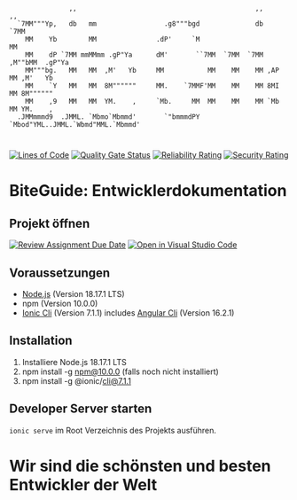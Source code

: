 ```
               ,,                                             ,,        ,,
  `7MM"""Yp,   db   mm                 .g8"""bgd              db      `7MM
    MM    Yb        MM               .dP'     `M                        MM
    MM    dP `7MM mmMMmm .gP"Ya      dM'       ``7MM  `7MM  `7MM   ,M""bMM  .gP"Ya
    MM"""bg.   MM   MM  ,M'   Yb     MM           MM    MM    MM ,AP    MM ,M'   Yb
    MM    `Y   MM   MM  8M""""""     MM.    `7MMF'MM    MM    MM 8MI    MM 8M""""""
    MM    ,9   MM   MM  YM.    ,     `Mb.     MM  MM    MM    MM `Mb    MM YM.    ,
  .JMMmmmd9  .JMML. `Mbmo`Mbmmd'       `"bmmmdPY  `Mbod"YML..JMML.`Wbmd"MML.`Mbmmd'

```

#

[![Lines of Code](https://sonar.envyz.de/api/project_badges/measure?project=biteguide&metric=ncloc&token=sqb_2388ef31025338933394026e1d89ae610afd14a5)](https://sonar.envyz.de/dashboard?id=biteguide)
[![Quality Gate Status](https://sonar.envyz.de/api/project_badges/measure?project=biteguide&metric=alert_status&token=sqb_2388ef31025338933394026e1d89ae610afd14a5)](https://sonar.envyz.de/dashboard?id=biteguide)
[![Reliability Rating](https://sonar.envyz.de/api/project_badges/measure?project=biteguide&metric=reliability_rating&token=sqb_2388ef31025338933394026e1d89ae610afd14a5)](https://sonar.envyz.de/dashboard?id=biteguide)
[![Security Rating](https://sonar.envyz.de/api/project_badges/measure?project=biteguide&metric=security_rating&token=sqb_2388ef31025338933394026e1d89ae610afd14a5)](https://sonar.envyz.de/dashboard?id=biteguide)

#

# BiteGuide: Entwicklerdokumentation

## Projekt öffnen

[![Review Assignment Due Date](https://classroom.github.com/assets/deadline-readme-button-24ddc0f5d75046c5622901739e7c5dd533143b0c8e959d652212380cedb1ea36.svg)](https://classroom.github.com/a/IEPW_6q_)
[![Open in Visual Studio Code](https://classroom.github.com/assets/open-in-vscode-718a45dd9cf7e7f842a935f5ebbe5719a5e09af4491e668f4dbf3b35d5cca122.svg)](https://classroom.github.com/online_ide?assignment_repo_id=11744338&assignment_repo_type=AssignmentRepo)

## Voraussetzungen

- [Node.js](https://nodejs.org/en/) (Version 18.17.1 LTS)
- npm (Version 10.0.0)
- [Ionic Cli](https://ionicframework.com/docs/cli) (Version 7.1.1) includes [Angular Cli](https://angular.io/cli) (Version 16.2.1)

## Installation

1. Installiere Node.js 18.17.1 LTS
2. npm install -g npm@10.0.0 (falls noch nicht installiert)
3. npm install -g @ionic/cli@7.1.1

## Developer Server starten

`ionic serve` im Root Verzeichnis des Projekts ausführen.

# Wir sind die schönsten und besten Entwickler der Welt
